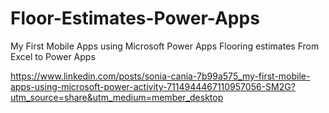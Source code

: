 # Floor-Estimates-Power-Apps
My First Mobile Apps using Microsoft Power Apps
Flooring estimates
From Excel to Power Apps

https://www.linkedin.com/posts/sonia-cania-7b99a575_my-first-mobile-apps-using-microsoft-power-activity-7114944467110957056-SM2G?utm_source=share&utm_medium=member_desktop
